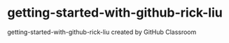 # getting-started-with-github-rick-liu
getting-started-with-github-rick-liu created by GitHub Classroom
